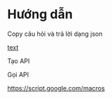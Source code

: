 # Hướng dẫn

Copy câu hỏi và trả lời dạng json

[text](contents/echo.json)

Tạo API

Gọi API

https://script.google.com/macros

<!--  -->
